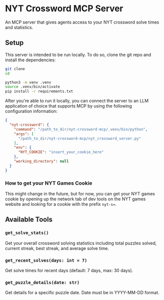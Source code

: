 # NYT Crossword MCP Server

An MCP server that gives agents access to your NYT crossword solve times and statistics. 

## Setup

This server is intended to be run locally. To do so, clone the git repo and install the dependencies:

```bash
git clone 
cd 

python3 -m venv .venv
source .venv/bin/activate  
pip install -r requirements.txt

```
After you're able to run it locally, you can connect the server to an LLM application of choice that supports MCP by using the following configuration information:

```json
{
  "nyt-crossword": {
    "command": "/path_to_dir/nyt-crossword-mcp/.venv/bin/python",
    "args": [
      "/path_to_dir/nyt-crossword-mcp/nyt_crossword_server.py"
    ],
    "env": {
      "NYT_COOKIE": "insert_your_cookie_here"
    },
    "working_directory": null
  }
}
```


### How to get your NYT Games Cookie
This might change in the future, but for now, you can get your NYT games cookie by opening up the network tab of dev tools on the NYT games website and looking for a cookie with the prefix `nyt-s=`.

## Available Tools

### `get_solve_stats()`
Get your overall crossword solving statistics including total puzzles solved, current streak, best streak, and average solve time.

### `get_recent_solves(days: int = 7)`
Get solve times for recent days (default: 7 days, max: 30 days).
### `get_puzzle_details(date: str)`
Get details for a specific puzzle date. Date must be in YYYY-MM-DD format.
